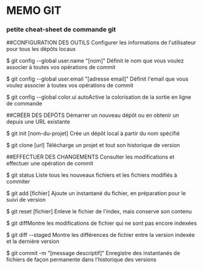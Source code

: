 # MEMO GIT
### petite cheat-sheet de commande git

##CONFIGURATION DES OUTILS
Configurer les informations de l'utilisateur pour tous les dépôts locaux

$ git config --global user.name "[nom]"
Définit le nom que vous voulez associer à toutes vos opérations de commit

$ git config --global user.email "[adresse email]"
Définit l'email que vous voulez associer à toutes vos opérations de commit

$ git config --global color.ui autoActive la colorisation de la sortie en ligne de commande

##CRÉER DES DÉPÔTS
Démarrer un nouveau dépôt ou en obtenir un depuis une URL existante

$ git init [nom-du-projet]
Crée un dépôt local à partir du nom spécifié

$ git clone [url]
Télécharge un projet et tout son historique de version

##EFFECTUER DES CHANGEMENTS
Consulter les modifications et effectuer une opération de commit

$ git status
Liste tous les nouveaux fichiers et les fichiers modifiés à commiter

$ git add [fichier]
Ajoute un instantané du fichier, en préparation pour le suivi de version

$ git reset [fichier]
Enleve le fichier de l'index, mais conserve son contenu

$ git diffMontre les modifications de fichier qui ne sont pas encore indexées

$ git diff --staged
Montre les différences de fichier entre la version indexée et la dernière version

$ git commit -m "[message descriptif]"
Enregistre des instantanés de fichiers de façon permanente dans l'historique des versions
